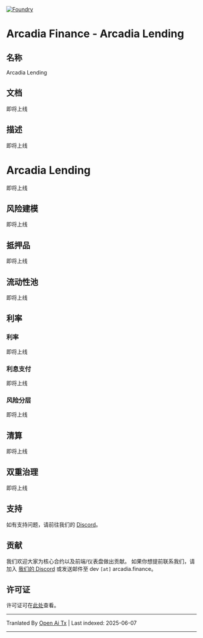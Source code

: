 [![Foundry][foundry-badge]][foundry]

[foundry]: https://getfoundry.sh/
[foundry-badge]: https://img.shields.io/badge/Built%20with-Foundry-FFDB1C.svg

# Arcadia Finance - Arcadia Lending

## 名称

Arcadia Lending

## 文档

即将上线

## 描述

即将上线

# Arcadia Lending

即将上线

## 风险建模

即将上线

## 抵押品

即将上线

## 流动性池

即将上线

## 利率

### 利率

即将上线

### 利息支付

即将上线

### 风险分层

即将上线

## 清算

即将上线

## 双重治理

即将上线

## 支持

如有支持问题，请前往我们的 [Discord](https://discord.gg/PXcr8SEeTH)。

## 贡献

我们欢迎大家为核心合约以及前端/仪表盘做出贡献。
如果你想提前联系我们，请加入 [我们的 Discord](https://discord.gg/PXcr8SEeTH) 或发送邮件至 dev `[at]` arcadia.finance。

## 许可证

许可证可在[此处](https://raw.githubusercontent.com/arcadia-finance/lending-v2/main/LICENSE.md)查看。

---

Tranlated By [Open Ai Tx](https://github.com/OpenAiTx/OpenAiTx) | Last indexed: 2025-06-07

---